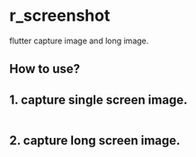 # r_screenshot
flutter capture image and long image.

## How to use?

## 1. capture single screen image.

```dart

```

## 2. capture long screen image.

```dart


```